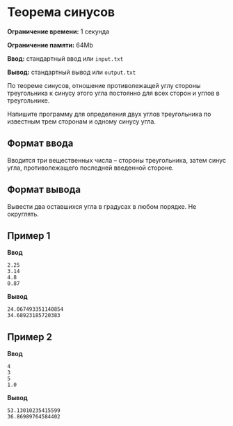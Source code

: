 # Теорема синусов

**Ограничение времени:** 1 секунда

**Ограничение памяти:** 64Mb

**Ввод:** стандартный ввод или `input.txt`

**Вывод:** стандартный вывод или `output.txt`

По теореме синусов, отношение противолежащей углу стороны треугольника к синусу этого угла постоянно для всех сторон и углов в треугольнике.

Напишите программу для определения двух углов треугольника по известным трем сторонам и одному синусу угла.

## Формат ввода

Вводится три вещественных числа – стороны треугольника, затем синус угла, противолежащего последней введенной стороне.

## Формат вывода

Вывести два оставшихся угла в градусах в любом порядке. Не округлять.

## Пример 1

**Ввод**
```
2.25
3.14
4.8
0.87
```

**Вывод**
```
24.067493351140854
34.68923185720383
```

## Пример 2

**Ввод**
```
4
3
5
1.0
```

**Вывод**
```
53.13010235415599
36.86989764584402
```